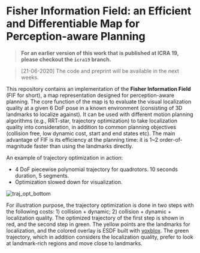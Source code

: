 # Fisher Information Field: an Efficient and Differentiable Map for Perception-aware Planning

> **For an earlier version of this work that is published at ICRA 19, please checkout the `icra19` branch.**

> [21-06-2020] The code and preprint will be available in the next weeks.

This repository contains an implementation of the **Fisher Information Field** (FIF for short), a map representation designed for perception-aware planning.
The core function of the map is to evaluate the visual localization quality at a given 6 DoF pose in a known environment (consisting of 3D landmarks to localize against).
It can be used with different motion planning algorithms (e.g., RRT-star, trajectory optimization) to take localization quality into consideration, in addition to common planning objectives (collision free, low dynamic cost, start and end states etc).
The main advantage of FIF is its efficiency at the planning time: it is 1~2 order-of-magnitude faster than using the landmarks directly.

An example of trajectory optimization in action:
* 4 DoF piecewise polynomial trajectory for quadrotors. 10 seconds duration, 5 segments.
* Optimization slowed down for visualization.
<!-- ![traj_opt_mid](doc/traj_opt_mid.gif) -->
![traj_opt_bottom](doc/traj_opt_bottom.gif)


For illustration purpose, the trajectory optimization is done in two steps with the following costs: 1) collision + dynamic; 2) collision + dynamic + localization quality.
The optimized trajectory of the first step is shown in red, and the second step in green.
The yellow points are the landmarks for localization, and the colored overlay is ESDF built with [voxblox](https://github.com/ethz-asl/voxblox).
The green trajectory, which in addition considers the localization quality, prefer to look at landmark-rich regions and move close to landmarks.